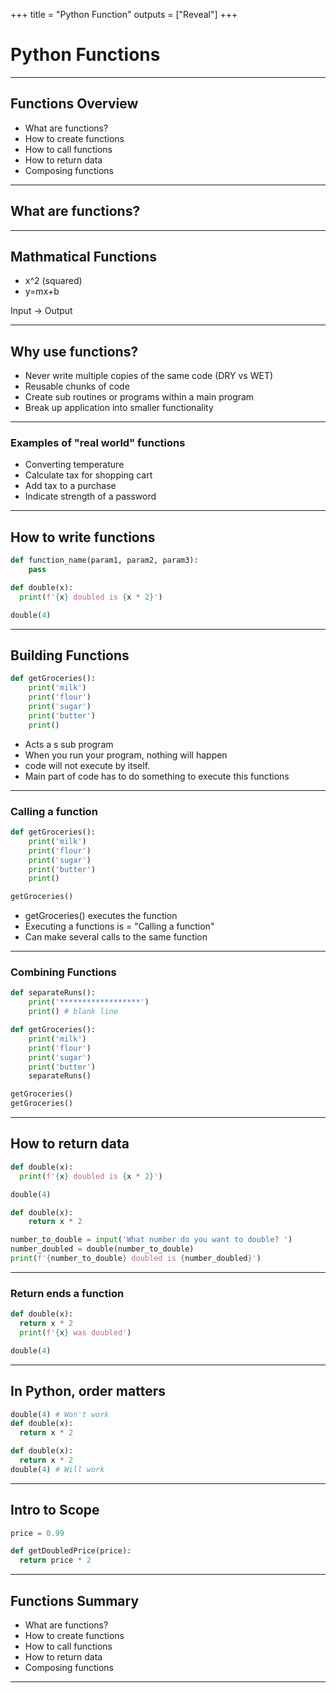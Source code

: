 +++
title = "Python Function"
outputs = ["Reveal"]
+++

# Python Functions

---

## Functions Overview

- What are functions?
- How to create functions
- How to call functions
- How to return data
- Composing functions

---

## What are functions?

---

## Mathmatical Functions

- x^2 (squared)
- y=mx+b

Input -> Output

---

## Why use functions?

- Never write multiple copies of the same code (DRY vs WET)
- Reusable chunks of code
- Create sub routines or programs within a main program
- Break up application into smaller functionality

---

### Examples of "real world" functions

- Converting temperature
- Calculate tax for shopping cart
- Add tax to a purchase
- Indicate strength of a password

---

## How to write functions

```py
def function_name(param1, param2, param3):
    pass
```

```py
def double(x):
  print(f'{x} doubled is {x * 2}')

double(4)
```

---

## Building Functions

```py
def getGroceries():
    print('milk')
    print('flour')
    print('sugar')
    print('butter')
    print()
```

- Acts a s sub program
- When you run your program, nothing will happen
- code will not execute by itself.
- Main part of code has to do something to execute this functions

---

### Calling a function

```py
def getGroceries():
    print('milk')
    print('flour')
    print('sugar')
    print('butter')
    print()

getGroceries()
```

- getGroceries() executes the function
- Executing a functions is = "Calling a function"
- Can make several calls to the same function

---

### Combining Functions

```py
def separateRuns():
    print('******************')
    print() # blank line

def getGroceries():
    print('milk')
    print('flour')
    print('sugar')
    print('butter')
    separateRuns()

getGroceries()
getGroceries()
```

---

## How to return data

```py
def double(x):
  print(f'{x} doubled is {x * 2}')

double(4)
```

```py
def double(x):
    return x * 2

number_to_double = input('What number do you want to double? ')
number_doubled = double(number_to_double)
print(f'{number_to_double} doubled is {number_doubled}')
```

---

### Return ends a function

```py
def double(x):
  return x * 2
  print(f'{x} was doubled')

double(4)
```

---

## In Python, order matters

```py
double(4) # Won't work
def double(x):
  return x * 2
```

```py
def double(x):
  return x * 2
double(4) # Will work
```

---

## Intro to Scope

```py
price = 0.99

def getDoubledPrice(price):
  return price * 2
```

---

## Functions Summary

- What are functions?
- How to create functions
- How to call functions
- How to return data
- Composing functions

---

```

```

